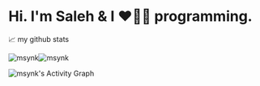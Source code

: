 <h1>Hi. I'm Saleh & I ❤️💖💓 programming.</h1>

📈 my github stats

<img src="https://github-readme-stats.vercel.app/api?username=msynk&layout=compact&theme=buefy&hide_border=true" alt="msynk" /><img src="https://github-readme-stats.vercel.app/api/top-langs/?username=msynk&layout=compact&theme=buefy&hide_border=true" alt="msynk" /></p>
<img src="https://denvercoder1-activity-graph.herokuapp.com/graph/?username=msynk&bg_color=FFFFFF&color=000000&line=F85D7F&point=000000&hide_border=true" alt="msynk's Activity Graph"/>
